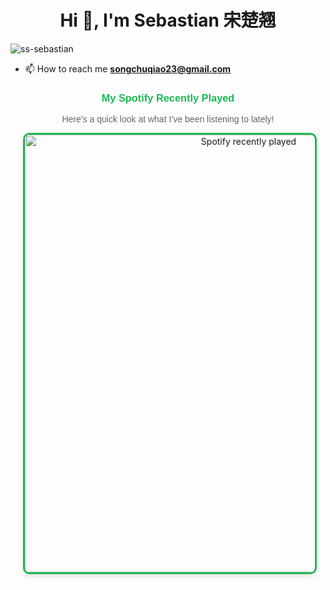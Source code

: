 <h1 align="center">Hi 👋, I'm Sebastian 宋楚翘</h1>
<p align="left"> <img src="https://komarev.com/ghpvc/?username=ss-sebastian&label=Profile%20views&color=0e75b6&style=flat" alt="ss-sebastian" /> </p>

- 📫 How to reach me **songchuqiao23@gmail.com**

<!-- STATSFM START -->
<!-- STATSFM END -->

<div style="text-align:center; margin: 20px;">
  <h3 style="font-family: 'Arial', sans-serif; color: #1DB954;">My Spotify Recently Played</h3>
  <p style="font-family: 'Arial', sans-serif; color: #666; font-size: 14px;">Here’s a quick look at what I’ve been listening to lately!</p>
  <img src="https://spotify-recently-played-readme.vercel.app/api?user=31gfuq4dmnlhozmvej27ex26rl6e&count=10" alt="Spotify recently played" style="border: 3px solid #1DB954; border-radius: 10px; box-shadow: 0 4px 8px rgba(0, 0, 0, 0.1); width: 700px; height: auto; margin: 0 auto; display: block;"/>
</div>

